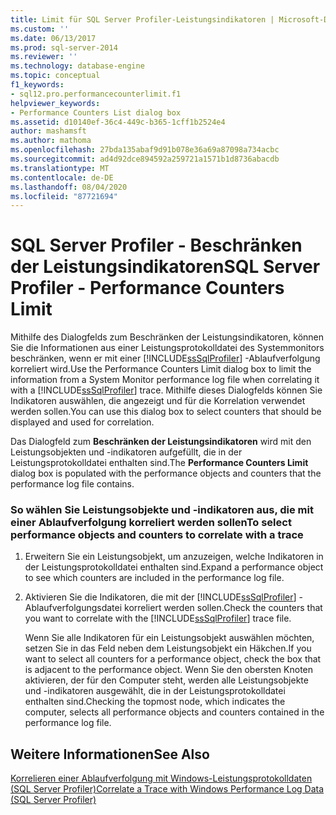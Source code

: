```yaml
---
title: Limit für SQL Server Profiler-Leistungsindikatoren | Microsoft-Dokumentation
ms.custom: ''
ms.date: 06/13/2017
ms.prod: sql-server-2014
ms.reviewer: ''
ms.technology: database-engine
ms.topic: conceptual
f1_keywords:
- sql12.pro.performancecounterlimit.f1
helpviewer_keywords:
- Performance Counters List dialog box
ms.assetid: d10140ef-36c4-449c-b365-1cff1b2524e4
author: mashamsft
ms.author: mathoma
ms.openlocfilehash: 27bda135abaf9d91b078e36a69a87098a734acbc
ms.sourcegitcommit: ad4d92dce894592a259721a1571b1d8736abacdb
ms.translationtype: MT
ms.contentlocale: de-DE
ms.lasthandoff: 08/04/2020
ms.locfileid: "87721694"
---
```

# <a name="sql-server-profiler---performance-counters-limit"></a><span data-ttu-id="c66ca-102">SQL Server Profiler - Beschränken der Leistungsindikatoren</span><span class="sxs-lookup"><span data-stu-id="c66ca-102">SQL Server Profiler - Performance Counters Limit</span></span>
  <span data-ttu-id="c66ca-103">Mithilfe des Dialogfelds zum Beschränken der Leistungsindikatoren, können Sie die Informationen aus einer Leistungsprotokolldatei des Systemmonitors beschränken, wenn er mit einer [!INCLUDE[ssSqlProfiler](../includes/sssqlprofiler-md.md)] -Ablaufverfolgung korreliert wird.</span><span class="sxs-lookup"><span data-stu-id="c66ca-103">Use the Performance Counters Limit dialog box to limit the information from a System Monitor performance log file when correlating it with a [!INCLUDE[ssSqlProfiler](../includes/sssqlprofiler-md.md)] trace.</span></span> <span data-ttu-id="c66ca-104">Mithilfe dieses Dialogfelds können Sie Indikatoren auswählen, die angezeigt und für die Korrelation verwendet werden sollen.</span><span class="sxs-lookup"><span data-stu-id="c66ca-104">You can use this dialog box to select counters that should be displayed and used for correlation.</span></span>  
  
 <span data-ttu-id="c66ca-105">Das Dialogfeld zum **Beschränken der Leistungsindikatoren** wird mit den Leistungsobjekten und -indikatoren aufgefüllt, die in der Leistungsprotokolldatei enthalten sind.</span><span class="sxs-lookup"><span data-stu-id="c66ca-105">The **Performance Counters Limit** dialog box is populated with the performance objects and counters that the performance log file contains.</span></span>  
  
### <a name="to-select-performance-objects-and-counters-to-correlate-with-a-trace"></a><span data-ttu-id="c66ca-106">So wählen Sie Leistungsobjekte und -indikatoren aus, die mit einer Ablaufverfolgung korreliert werden sollen</span><span class="sxs-lookup"><span data-stu-id="c66ca-106">To select performance objects and counters to correlate with a trace</span></span>  
  
1.  <span data-ttu-id="c66ca-107">Erweitern Sie ein Leistungsobjekt, um anzuzeigen, welche Indikatoren in der Leistungsprotokolldatei enthalten sind.</span><span class="sxs-lookup"><span data-stu-id="c66ca-107">Expand a performance object to see which counters are included in the performance log file.</span></span>  
  
2.  <span data-ttu-id="c66ca-108">Aktivieren Sie die Indikatoren, die mit der [!INCLUDE[ssSqlProfiler](../includes/sssqlprofiler-md.md)] -Ablaufverfolgungsdatei korreliert werden sollen.</span><span class="sxs-lookup"><span data-stu-id="c66ca-108">Check the counters that you want to correlate with the [!INCLUDE[ssSqlProfiler](../includes/sssqlprofiler-md.md)] trace file.</span></span>  
  
     <span data-ttu-id="c66ca-109">Wenn Sie alle Indikatoren für ein Leistungsobjekt auswählen möchten, setzen Sie in das Feld neben dem Leistungsobjekt ein Häkchen.</span><span class="sxs-lookup"><span data-stu-id="c66ca-109">If you want to select all counters for a performance object, check the box that is adjacent to the performance object.</span></span> <span data-ttu-id="c66ca-110">Wenn Sie den obersten Knoten aktivieren, der für den Computer steht, werden alle Leistungsobjekte und -indikatoren ausgewählt, die in der Leistungsprotokolldatei enthalten sind.</span><span class="sxs-lookup"><span data-stu-id="c66ca-110">Checking the topmost node, which indicates the computer, selects all performance objects and counters contained in the performance log file.</span></span>  
  
## <a name="see-also"></a><span data-ttu-id="c66ca-111">Weitere Informationen</span><span class="sxs-lookup"><span data-stu-id="c66ca-111">See Also</span></span>  
 [<span data-ttu-id="c66ca-112">Korrelieren einer Ablaufverfolgung mit Windows-Leistungsprotokolldaten &#40;SQL Server Profiler&#41;</span><span class="sxs-lookup"><span data-stu-id="c66ca-112">Correlate a Trace with Windows Performance Log Data &#40;SQL Server Profiler&#41;</span></span>](../tools/sql-server-profiler/correlate-a-trace-with-windows-performance-log-data.md)  
  
  
